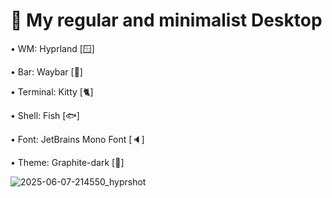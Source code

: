 <h1>🌟 My regular and minimalist Desktop</h1>



• WM: Hyprland [🪟]

• Bar: Waybar [🎲]

• Terminal: Kitty [🐈]

• Shell: Fish [🐟]

• Font: JetBrains Mono Font [🔈]

• Theme: Graphite-dark [👀]

![2025-06-07-214550_hyprshot](https://github.com/user-attachments/assets/6d40e730-7374-49a2-9f2d-a703d2ea4b56)
